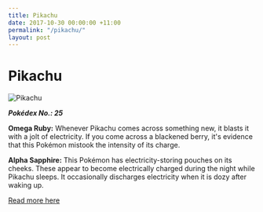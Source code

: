 ```yaml
---
title: Pikachu
date: 2017-10-30 00:00:00 +11:00
permalink: "/pikachu/"
layout: post
---
```


# Pikachu

![Pikachu](https://assets.pokemon.com/assets/cms2/img/pokedex/full/025.png)

**_Pokédex No.: 25_**

**Omega Ruby:** Whenever Pikachu comes across something new, it blasts it with a jolt of electricity. If you come across a blackened berry, it's evidence that this Pokémon mistook the intensity of its charge.

**Alpha Sapphire:** This Pokémon has electricity-storing pouches on its cheeks. These appear to become electrically charged during the night while Pikachu sleeps. It occasionally discharges electricity when it is dozy after waking up.

[Read more here](https://www.pokemon.com/au/pokedex/pikachu)